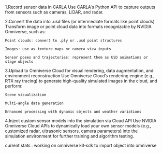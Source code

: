 1.Record sensor data in CARLA
Use CARLA's Python API to capture outputs from sensors such as cameras, LiDAR, and radar.

2.Convert the data into .usd files (or intermediate formats like point clouds)
Transform image or point cloud data into formats recognizable by NVIDIA Omniverse, such as:

    Point clouds: convert to .ply or .usd point structures

    Images: use as texture maps or camera view inputs

    Sensor poses and trajectories: represent them as USD animations or stage objects

3.Upload to Omniverse Cloud for visual rendering, data augmentation, and environment reconstruction
Use Omniverse Cloud’s rendering engine (e.g., RTX ray tracing) to generate high-quality simulated images in the cloud, and perform:

    Scene visualization

    Multi-angle data generation

    Enhanced processing with dynamic objects and weather variations

4.Inject custom sensor models into the simulation via Cloud API
Use NVIDIA Omniverse Cloud APIs to dynamically load your own sensor models (e.g., customized radar, ultrasonic sensors, camera parameters) into the simulation environment for further training and algorithm testing.


current stats : working on omniverse kit-sdk to import object into omniverse
